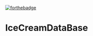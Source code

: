 [![forthebadge](https://forthebadge.com/images/badges/made-with-crayons.svg)](https://forthebadge.com)

# IceCreamDataBase
